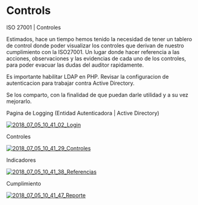 # Controls
ISO 27001 | Controles 

Estimados, hace un tiempo hemos tenido la necesidad de tener un tablero de control donde poder visualizar los controles que derivan de nuestro cumplimiento con la ISO27001. Un lugar donde hacer referencia a las acciones, observaciones y las evidencias de cada uno de los controles, para poder evacuar las dudas del auditor rapidamente. 

Es importante habilitar LDAP en PHP. Revisar la configuracion de autenticacion para trabajar contra Active Directory. 

Se los comparto, con la finalidad de que puedan darle utilidad y a su vez mejorarlo.

Pagina de Logging (Entidad Autenticadora | Active Directory)

<a href="https://ibb.co/kJ3e2T"><img src="https://preview.ibb.co/dqWowo/2018_07_05_10_41_02_Login.png" alt="2018_07_05_10_41_02_Login" border="0"></a>

Controles

<a href="https://ibb.co/hK2vbo"><img src="https://preview.ibb.co/geiOU8/2018_07_05_10_41_29_Controles.png" alt="2018_07_05_10_41_29_Controles" border="0"></a>

Indicadores

<a href="https://ibb.co/iG8q98"><img src="https://preview.ibb.co/d0mMGo/2018_07_05_10_41_38_Referencias.png" alt="2018_07_05_10_41_38_Referencias" border="0"></a>

Cumplimiento

<a href="https://ibb.co/gED1Go"><img src="https://preview.ibb.co/iJfRhT/2018_07_05_10_41_47_Reporte.png" alt="2018_07_05_10_41_47_Reporte" border="0"></a>
